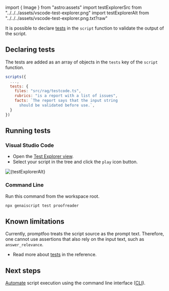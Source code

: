 
import { Image } from "astro:assets"
import testExplorerSrc from "../../../assets/vscode-test-explorer.png"
import testExplorerAlt from "../../../assets/vscode-test-explorer.png.txt?raw"

It is possible to declare [tests](/genaiscript/reference/scripts/tests) in the `script` function
to validate the output of the script.

## Declaring tests

The tests are added as an array of objects in the `tests` key of the `script` function.

```js title="proofreader.genai.mjs" wrap
scripts({
  ...,
  tests: {
    files: "src/rag/testcode.ts",
    rubrics: "is a report with a list of issues",
    facts: `The report says that the input string
      should be validated before use.`,
  }
})
```

## Running tests

### Visual Studio Code

-   Open the [Test Explorer view](https://code.visualstudio.com/docs/python/testing).
-   Select your script in the tree and click the `play` icon button.

<Image src={testExplorerSrc} alt={testExplorerAlt} loading="lazy" />

### Command Line

Run this command from the workspace root.

```sh
npx genaiscript test proofreader
```

## Known limitations

Currently, promptfoo treats the script source as the prompt text. Therefore, one cannot use assertions
that also rely on the input text, such as `answer_relevance`.

-   Read more about [tests](/genaiscript/reference/scripts/tests) in the reference.

## Next steps

[Automate](/genaiscript/getting-started/automating-scripts) script execution using the command line interface ([CLI](/genaiscript/reference/cli)).
